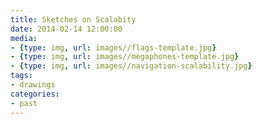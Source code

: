 ```yaml
---
title: Sketches on Scalabity
date: 2014-02-14 12:00:00
media:
- {type: img, url: images//flags-template.jpg}
- {type: img, url: images//megaphones-template.jpg}
- {type: img, url: images//navigation-scalability.jpg}
tags:
- drawings
categories:
- past
---
```

